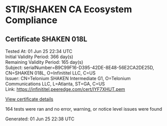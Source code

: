 # STIR/SHAKEN CA Ecosystem Compliance

## Certificate SHAKEN 018L

Tested At: 01 Jun 25 22:34 UTC\
Initial Validity Period: 366 day(s)\
Remaining Validity Period: 165 day(s)\
Subject: serialNumber=B9C99F16-D395-42DE-8E48-56E2CA2DE25D, CN=SHAKEN 018L, O=Infinititel LLC, C=US\
Issuer: CN=Telonium SHAKEN Intermediate G1, O=Telonium Communications LLC, L=Atlanta, ST=GA, C=US\
Link: https://infinititel.peeredge.com/cert/lYF7XHUT.pem

[View certificate details](https://x509.io/?cert=MIIDJDCCAsqgAwIBAgIQMfG%2BshOux6fOwq7tcoyjajAKBggqhkjOPQQDAjB8MQswCQYDVQQGEwJVUzELMAkGA1UECAwCR0ExEDAOBgNVBAcMB0F0bGFudGExJDAiBgNVBAoMG1RlbG9uaXVtIENvbW11bmljYXRpb25zIExMQzEoMCYGA1UEAwwfVGVsb25pdW0gU0hBS0VOIEludGVybWVkaWF0ZSBHMTAeFw0yNDExMTMwMjAwMzJaFw0yNTExMTMwMjAxMzJaMGwxCzAJBgNVBAYTAlVTMRgwFgYDVQQKEw9JbmZpbml0aXRlbCBMTEMxFDASBgNVBAMTC1NIQUtFTiAwMThMMS0wKwYDVQQFEyRCOUM5OUYxNi1EMzk1LTQyREUtOEU0OC01NkUyQ0EyREUyNUQwWTATBgcqhkjOPQIBBggqhkjOPQMBBwNCAAQ0jLuLksyFQdKqwbU61g4R8srLfSa3E8NvqWZQhRW7prZsj%2Fm6M2MsPogN66Ha%2Fm8IsTBDpIIAQEeN7ZWupv6do4IBPDCCATgwDgYDVR0PAQH%2FBAQDAgeAMAwGA1UdEwEB%2FwQCMAAwHQYDVR0OBBYEFE9jonFLA6dfH3ir1ovEqocH2v6aMB8GA1UdIwQYMBaAFKoku%2F8UdUB5LYdv6A1Bd8q7zYiwMBcGA1UdIAQQMA4wDAYKYIZIAYb%2FCQEBBDCBpgYDVR0fBIGeMIGbMIGYoDqgOIY2aHR0cHM6Ly9hdXRoZW50aWNhdGUtYXBpLmljb25lY3Rpdi5jb20vZG93bmxvYWQvdjEvY3JsolqkWDBWMRQwEgYDVQQHEwtCcmlkZ2V3YXRlcjELMAkGA1UECBMCTkoxEzARBgNVBAMTClNUSS1QQSBDUkwxCzAJBgNVBAYTAlVTMQ8wDQYDVQQKEwZTVEktUEEwFgYIKwYBBQUHARoECjAIoAYWBDAxOEwwCgYIKoZIzj0EAwIDSAAwRQIhAKsOR1a1TMJLK2R9v2ayh6BzGHESLXM616N3ALHz7G3aAiBISlFXyBiz5BHs9slEBrrMUeO1ijNiLeEC8m3dBr7ikw%3D%3D)

164 tests were ran and no error, warning, or notice level issues were found


Generated: 01 Jun 25 22:38 UTC